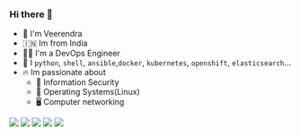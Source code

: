 ### Hi there 👋
- :runner: I'm Veerendra
- :india: Im from India
- :technologist: I'm a DevOps Engineer
- :memo: I `python`, `shell`, `ansible`,`docker`, `kubernetes`, `openshift`, `elasticsearch`...
- :fire: Im passionate about 
  - :closed_lock_with_key: Information Security
  - :floppy_disk: Operating Systems(Linux)
  - :desktop_computer: Computer networking

[<img src="https://img.shields.io/badge/Blog-veerendra2.github.io-orange">](https://veerendra2.github.io)
[<img src="https://img.shields.io/badge/Gitlab-Profile-blueviolet">](https://gitlab.com/veerendrav2)
[<img src="https://img.shields.io/badge/Stack%20Overflow-Profile-blue">](https://stackoverflow.com/users/2200798/veerendra-kakumanu?tab=profile)
[<img src="https://img.shields.io/badge/LinkedIn-Profile-9cf">](https://www.linkedin.com/in/veerendrav2/)
[<img src="https://img.shields.io/twitter/follow/veerendrav2?color=green&style=plastic">](https://twitter.com/veerendrav2)

  

<!--
**veerendra2/veerendra2** is a ✨ _special_ ✨ repository because its `README.md` (this file) appears on your GitHub profile.

Here are some ideas to get you started:

- 🔭 I’m currently working on ...
- 🌱 I’m currently learning ...
- 👯 I’m looking to collaborate on ...
- 🤔 I’m looking for help with ...
- 💬 Ask me about ...
- 📫 How to reach me: ...
- 😄 Pronouns: ...
- ⚡ Fun fact: ...
-->
